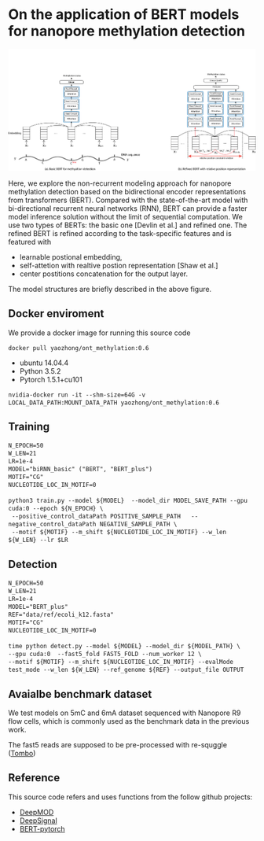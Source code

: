 # On the application of BERT models for nanopore methylation detection

![](figures/BERT_model_refined.png)

Here, we explore the non-recurrent modeling approach for nanopore methylation detection based on the bidirectional encoder representations from transformers (BERT).
Compared with the state-of-the-art model with bi-directional recurrent neural networks (RNN), BERT can provide a faster model inference solution without the limit of
sequential computation.
We use two types of BERTs: the basic one [Devlin et al.] and refined one.
The refined BERT is refined according to the task-specific features and is featured with 
- learnable postional embedding, 
- self-attetion with realtive postion representation [Shaw et al.]
- center postitions concatenation for the output layer.

The model structures are briefly described in the above figure. 

## Docker enviroment
We provide a docker image for running this source code
```
docker pull yaozhong/ont_methylation:0.6
```
* ubuntu 14.04.4
* Python 3.5.2
* Pytorch 1.5.1+cu101
```
nvidia-docker run -it --shm-size=64G -v LOCAL_DATA_PATH:MOUNT_DATA_PATH yaozhong/ont_methylation:0.6
```

## Training

```
N_EPOCH=50
W_LEN=21
LR=1e-4
MODEL="biRNN_basic" ("BERT", "BERT_plus")
MOTIF="CG"
NUCLEOTIDE_LOC_IN_MOTIF=0

python3 train.py --model ${MODEL}  --model_dir MODEL_SAVE_PATH --gpu cuda:0 --epoch ${N_EPOCH} \
 --positive_control_dataPath POSITIVE_SAMPLE_PATH   --negative_control_dataPath NEGATIVE_SAMPLE_PATH \
 --motif ${MOTIF} --m_shift ${NUCLEOTIDE_LOC_IN_MOTIF} --w_len ${W_LEN} --lr $LR 
```

## Detection
```
N_EPOCH=50
W_LEN=21
LR=1e-4
MODEL="BERT_plus" 
REF="data/ref/ecoli_k12.fasta"
MOTIF="CG"
NUCLEOTIDE_LOC_IN_MOTIF=0

time python detect.py --model ${MODEL} --model_dir ${MODEL_PATH} \
--gpu cuda:0  --fast5_fold FAST5_FOLD --num_worker 12 \
--motif ${MOTIF} --m_shift ${NUCLEOTIDE_LOC_IN_MOTIF} --evalMode test_mode --w_len ${W_LEN} --ref_genome ${REF} --output_file OUTPUT
```

## Avaialbe benchmark dataset

We test models on 5mC and 6mA dataset sequenced with Nanopore R9 flow cells, 
which is commonly used as the benchmark data in the previous work.

The fast5 reads are supposed to be pre-processed with re-squggle ([Tombo](https://github.com/nanoporetech/tombo)) 


## Reference
This source code refers and uses functions from the follow github projects:
- [DeepMOD](https://github.com/WGLab/DeepMod)
- [DeepSignal](https://github.com/bioinfomaticsCSU/deepsignal)
- [BERT-pytorch](https://github.com/codertimo/BERT-pytorch)




